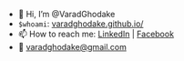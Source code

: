 - 👋 Hi, I’m @VaradGhodake
- `$whoami`: [varadghodake.github.io/](https://varadghodake.github.io/)
- 📫 How to reach me: [LinkedIn](https://www.linkedin.com/in/varadghodake/)   |   [Facebook](https://www.facebook.com/profile.php?id=100004518889548)
- 📧 varadghodake@gmail.com

<!---
VaradGhodake/VaradGhodake is a ✨ special ✨ repository because its `README.md` (this file) appears on your GitHub profile.
You can click the Preview link to take a look at your changes.
--->
